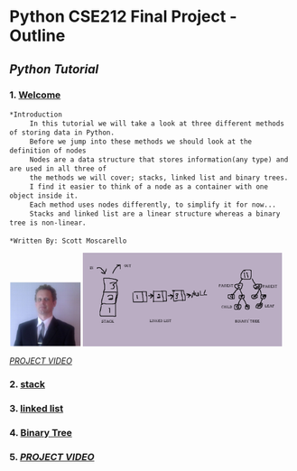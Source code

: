 <!--- 
moscarelloscott/moscarelloscott is a ✨ special ✨ repository because its `README.md` (this file) appears on your GitHub profile.
You can click the Preview link to take a look at your changes.
--->
# Python CSE212 Final Project - Outline 
## *Python Tutorial*

### 1. [Welcome](https://github.com/moscarelloscott/moscarelloscott/blob/main/CSE212.md)
    *Introduction
         In this tutorial we will take a look at three different methods of storing data in Python.
         Before we jump into these methods we should look at the definition of nodes
         Nodes are a data structure that stores information(any type) and are used in all three of 
         the methods we will cover; stacks, linked list and binary trees. 
         I find it easier to think of a node as a container with one object inside it.
         Each method uses nodes differently, to simplify it for now...
         Stacks and linked list are a linear structure whereas a binary tree is non-linear.
         
    *Written By: Scott Moscarello
  <img src="images/me2.png" width="25%" height="25%">  <img src="images/methods.png" width="70%" height="25%">
  
  *[PROJECT VIDEO](https://www.youtube.com/watch?v=Rye6C-o5eFU)*
        
### 2. [stack](https://github.com/moscarelloscott/moscarelloscott/blob/main/stack.md)
   
### 3. [linked list](https://github.com/moscarelloscott/moscarelloscott/blob/main/linkedlist.md)
 
### 4. [Binary Tree](https://github.com/moscarelloscott/moscarelloscott/blob/main/binarytree.md)
   

### 5. *[PROJECT VIDEO](https://www.youtube.com/watch?v=Rye6C-o5eFU)*
